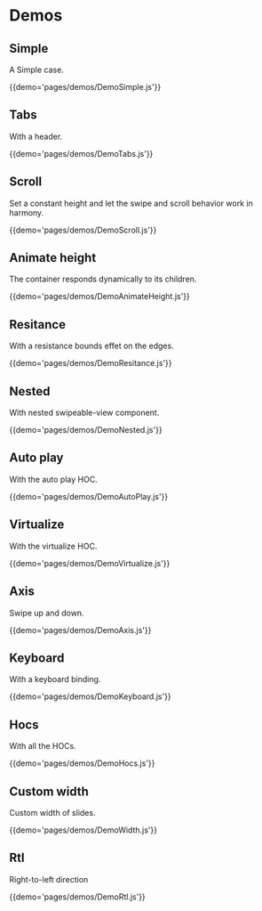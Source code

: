 # Demos

## Simple

A Simple case.

{{demo='pages/demos/DemoSimple.js'}}

## Tabs

With a header.

{{demo='pages/demos/DemoTabs.js'}}

## Scroll

Set a constant height and let the swipe and scroll behavior work in harmony.

{{demo='pages/demos/DemoScroll.js'}}

## Animate height

The container responds dynamically to its children.

{{demo='pages/demos/DemoAnimateHeight.js'}}

## Resitance

With a resistance bounds effet on the edges.

{{demo='pages/demos/DemoResitance.js'}}

## Nested

With nested swipeable-view component.

{{demo='pages/demos/DemoNested.js'}}

## Auto play

With the auto play HOC.

{{demo='pages/demos/DemoAutoPlay.js'}}

## Virtualize

With the virtualize HOC.

{{demo='pages/demos/DemoVirtualize.js'}}

## Axis

Swipe up and down.

{{demo='pages/demos/DemoAxis.js'}}

## Keyboard

With a keyboard binding.

{{demo='pages/demos/DemoKeyboard.js'}}

## Hocs

With all the HOCs.

{{demo='pages/demos/DemoHocs.js'}}

## Custom width

Custom width of slides.

{{demo='pages/demos/DemoWidth.js'}}

## Rtl

Right-to-left direction

{{demo='pages/demos/DemoRtl.js'}}
